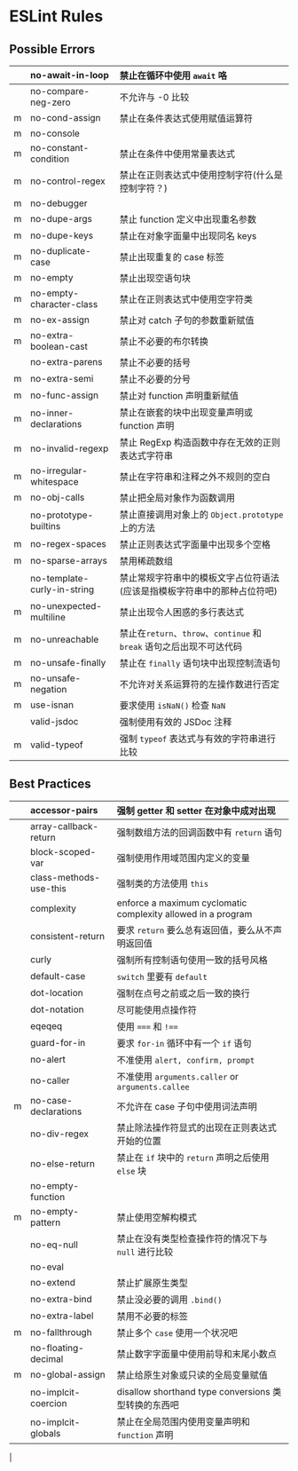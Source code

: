 # ESLint Rules

## Possible  Errors

|  | no-await-in-loop  | 禁止在循环中使用 `await` 咯 |
| :------------- | :------------- | :------------- |
|        | no-compare-neg-zero    | 不允许与 -0 比较 |
| m | no-cond-assign | 禁止在条件表达式使用赋值运算符 |
| m | no-console |  |
| m | no-constant-condition | 禁止在条件中使用常量表达式|
| m | no-control-regex | 禁止在正则表达式中使用控制字符(什么是控制字符？) |
| m | no-debugger | |
| m | no-dupe-args | 	禁止 function 定义中出现重名参数 |
| m | no-dupe-keys | 禁止在对象字面量中出现同名 keys |
| m | no-duplicate-case | 禁止出现重复的 case 标签 |
| m | no-empty | 禁止出现空语句块 |
| m | no-empty-character-class | 禁止在正则表达式中使用空字符类 |
| m | no-ex-assign | 禁止对 catch 子句的参数重新赋值 |
| m | no-extra-boolean-cast | 禁止不必要的布尔转换 |
|  | no-extra-parens | 禁止不必要的括号 |
| m | no-extra-semi | 禁止不必要的分号 |
| m | no-func-assign | 	禁止对 function 声明重新赋值 |
| m | no-inner-declarations | 禁止在嵌套的块中出现变量声明或 function 声明 |
| m | no-invalid-regexp | 禁止 RegExp 构造函数中存在无效的正则表达式字符串 |
| m | no-irregular-whitespace | 禁止在字符串和注释之外不规则的空白 |
| m | no-obj-calls | 	禁止把全局对象作为函数调用 |
|  | no-prototype-builtins | 禁止直接调用对象上的 `Object.prototype` 上的方法 |
| m | no-regex-spaces | 禁止正则表达式字面量中出现多个空格 |
| m | no-sparse-arrays | 禁用稀疏数组 |
|  | no-template-curly-in-string | 禁止常规字符串中的模板文字占位符语法(应该是指模板字符串中的那种占位符吧) |
| m | no-unexpected-multiline | 	禁止出现令人困惑的多行表达式 |
| m | no-unreachable | 	禁止在`return`、`throw`、`continue` 和 `break` 语句之后出现不可达代码 |
| m | no-unsafe-finally | 禁止在 `finally` 语句块中出现控制流语句 |
| m | no-unsafe-negation | 不允许对关系运算符的左操作数进行否定 |
| m | use-isnan | 要求使用 `isNaN()` 检查 `NaN`|
|  | valid-jsdoc | 强制使用有效的 JSDoc 注释 |
| m | valid-typeof | 强制 `typeof` 表达式与有效的字符串进行比较 |

## Best Practices

|  | accessor-pairs | 	强制 getter 和 setter 在对象中成对出现 |
| :------------- | :------------- | :------------- |
|  | array-callback-return  | 	强制数组方法的回调函数中有 `return` 语句 |
| | block-scoped-var | 强制使用作用域范围内定义的变量 |
| | class-methods-use-this | 强制类的方法使用 `this` |
| | complexity | enforce a maximum cyclomatic complexity allowed in a program |
| |consistent-return | 要求 `return` 要么总有返回值，要么从不声明返回值 |
| | curly | 	强制所有控制语句使用一致的括号风格 |
|  | default-case | `switch` 里要有 `default` |
| | dot-location | 	强制在点号之前或之后一致的换行 |
| | dot-notation | 尽可能使用点操作符 |
| | eqeqeq | 使用 `===` 和 `!==` |
| | guard-for-in | 要求 `for-in` 循环中有一个 `if` 语句  |
| | no-alert | 不准使用 `alert, confirm, prompt` |
| | no-caller | 不准使用 `arguments.caller` or `arguments.callee`|
| m | no-case-declarations | 不允许在 case 子句中使用词法声明 |
|  | no-div-regex | 禁止除法操作符显式的出现在正则表达式开始的位置 |
|  | no-else-return |  禁止在 `if` 块中的 `return` 声明之后使用 `else` 块 |
| | no-empty-function | |
| m | no-empty-pattern |禁止使用空解构模式|
| | no-eq-null | 禁止在没有类型检查操作符的情况下与 `null` 进行比较 |
| | no-eval | |
| | no-extend | 	禁止扩展原生类型 |
| | no-extra-bind | 禁止没必要的调用 `.bind()` |
| | no-extra-label | 	禁用不必要的标签 |
| m | no-fallthrough | 禁止多个 `case` 使用一个状况吧 |
| | no-floating-decimal | 禁止数字字面量中使用前导和末尾小数点 |
| m | no-global-assign | 禁止给原生对象或只读的全局变量赋值 |
| | no-implcit-coercion | disallow shorthand type conversions 类型转换的东西吧 |
| | no-implcit-globals | 禁止在全局范围内使用变量声明和 `function` 声明 |
| 
